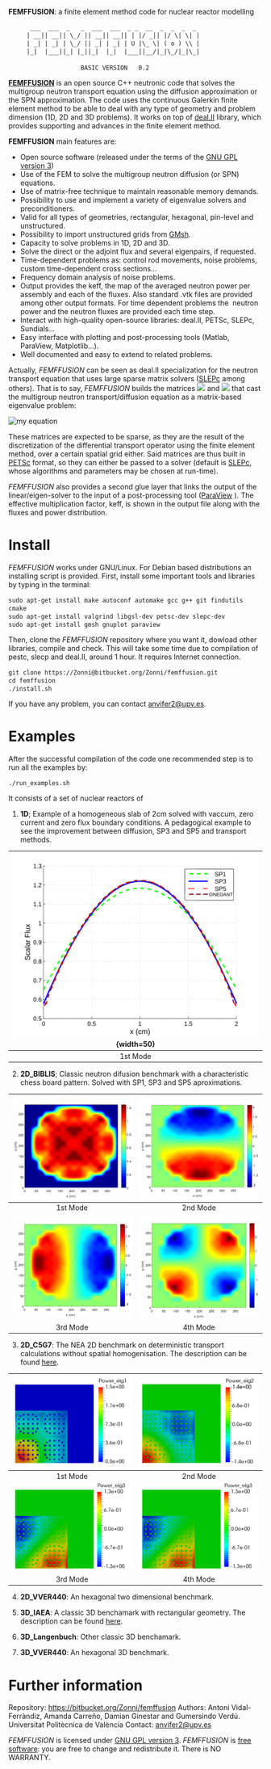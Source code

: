 **FEMFFUSION**: a finite element method code for nuclear reactor modelling  

```
      ___  ___  _   _  ___  ___  _ _  __  _  _  _  _   
     | __|| __|| \_/ || __|| __|| | |/ _|| |/ \| \| |  
     | _| | _| | \_/ || _| | _| | U |\_ \| ( o ) \\ |  
     |_|  |___||_| |_||_|  |_|  |___||__/|_|\_/|_|\_|  
     
                    BASIC VERSION   0.2  
```
[**FEMFFUSION**](https://bitbucket.org/Zonni/femffusion/) is an open source C++ neutronic code that solves the multigroup neutron transport equation using the diffusion approximation or the SPN approximation. The code uses the continuous Galerkin finite element method to be able to deal with any type of geometry and problem dimension (1D, 2D and 3D problems). It works on top of [deal.II](https://www.dealii.org/) library, which provides supporting and advances in the finite element method. 

**FEMFFUSION** main features are:

 * Open source software (released under the terms of the [GNU GPL version 3](http://www.gnu.org/copyleft/gpl.html))
 * Use of the FEM to solve the multigroup neutron diffusion (or SPN) equations.
 * Use of matrix-free technique to maintain reasonable memory demands.
 * Possibility to use and implement a variety of eigenvalue solvers and preconditioners. 
 * Valid for all types of geometries, rectangular, hexagonal, pin-level and unstructured.
 * Possibility to import unstructured grids from [GMsh](http://gmsh.info/).
 * Capacity to solve problems in 1D, 2D and 3D.
 * Solve the direct or the adjoint flux and several eigenpairs, if requested.
 * Time-dependent problems as: control rod movements, noise problems, custom time-dependent cross sections…
 * Frequency domain analysis of noise problems.
 * Output provides the keff, the map of the averaged neutron power per assembly and each of the fluxes. Also standard .vtk files are provided among other output formats. For time dependent problems the  neutron power and the neutron fluxes are provided each time step. 
 * Interact with high-quality open-source libraries: deal.II, PETSc, SLEPc, Sundials...
 * Easy interface with plotting and post-processing tools (Matlab, ParaView, Matplotlib...).
 * Well documented and easy to extend to related problems.


Actually, *FEMFFUSION* can be seen as deal.II specialization for the neutron transport equation that uses large sparse matrix solvers ([SLEPc](http://www.grycap.upv.es/slepc/) among others). That is to say, *FEMFFUSION* builds the matrices ![](https://latex.codecogs.com/gif.download?L) and ![](https://latex.codecogs.com/gif.download?M) that cast the multigroup neutron transport/diffusion equation as a matrix-based eigenvalue problem:

![my equation](https://latex.codecogs.com/gif.download?L%20%5Cphi%20%3D%20%5Cfrac%7B1%7D%7Bk_%5Ctext%7Beff%7D%7D%20M%20%5Cphi)

These matrices are expected to be sparse, as they are the result of the discretization of the differential transport operator using the finite element method, over a certain spatial grid either. Said matrices are thus built in [PETSc](http://www.mcs.anl.gov/petsc/) format, so they can either be passed to a solver (default is [SLEPc](http://www.grycap.upv.es/slepc/), whose algorithms and parameters may be chosen at run-time). 

*FEMFFUSION* also provides a second glue layer that links the output of the linear/eigen-solver to the input of a post-processing tool ([ParaView](http://www.paraview.org/) ). The effective multiplication factor, keff, is shown in the output file along with the fluxes and power distribution.
 


# Install

*FEMFFUSION* works under GNU/Linux. For Debian based distributions an installing script is provided.
First, install some important tools and libraries by typing in the terminal:

```
sudo apt-get install make autoconf automake gcc g++ git findutils cmake
sudo apt-get install valgrind libgsl-dev petsc-dev slepc-dev
sudo apt-get install gmsh gnuplot paraview 
```

Then, clone the *FEMFFUSION* repository where you want it, dowload other libraries, compile and check. This will take some time due to compilation of pestc, slecp and deal.II, around 1 hour. It requires Internet connection.

```
git clone https://Zonni@bitbucket.org/Zonni/femffusion.git
cd femffusion
./install.sh
```

If you have any problem, you can contact <anvifer2@upv.es>.

# Examples 

After the successful compilation of the code one recommended step is to run all the examples by:

```
./run_examples.sh
```

It consists of a set of nuclear reactors of 

 1. **1D**; Example of a homogeneous slab of 2cm solved with vaccum, zero current and zero flux boundary conditions. A pedagogical example to see the improvement between diffusion, SP3 and SP5 and transport methods.

| ![1D](doc/figures/1.png){width=50}   |
|:----------:|
| 1st Mode   |  


 2. **2D_BIBLIS**; Classic neutron difusion benchmark with a characteristic chess board pattern. Solved with SP1, SP3 and SP5 aproximations.

  
| ![FirstMode](doc/figures/BIBlISMPc1.png)  |    ![SecondMode](doc/figures/BIBlISMPc2.png)|
|:----------:|:-------------:|
| 1st Mode |  2nd Mode  |
| ![ThirdMode](doc/figures/BIBlISMPc3.png)  |    ![FourthMode](doc/figures/BIBlISMPc4.png)|
| 3rd Mode |  4th Mode  |
 
 3. **2D_C5G7**: The NEA 2D benchmark on deterministic transport
calculations without spatial homogenisation. The description can be found [here](https://www.oecd-nea.org/science/docs/2003/nsc-doc2003-16.pdf).

| ![FirstMode](doc/figures/c5g5_power_1-1.png)  |    ![SecondMode](doc/figures/c5g5_power_2-1.png)|
|:----------:|:-------------:|
| 1st Mode |  2nd Mode  |
| ![ThirdMode](doc/figures/c5g5_power_3-1.png)  |    ![FourthMode](doc/figures/c5g5_power_3-1.png)|
| 3rd Mode |  4th Mode  |

 4. **2D_VVER440**: An hexagonal two dimensional benchmark.

 5. **3D_IAEA**: A classic 3D benchamark with rectangular geometry. The description can be found [here](https://engineering.purdue.edu/PARCS/Code/TestSuite/CalculationMode/StandAloneMode/Eigenvalue/IAEA3DPWR).
 
 6. **3D_Langenbuch**: Other classic 3D benchamark.

 7. **3D_VVER440**: An hexagonal 3D benchmark.



# Further information


Repository: <https://bitbucket.org/Zonni/femffusion> 
Authors: Antoni Vidal-Ferràndiz, Amanda Carreño, Damian Ginestar and Gumersindo Verdú.
Universitat Politècnica de València
Contact: <anvifer2@upv.es>


*FEMFFUSION* is licensed under [GNU GPL version 3](http://www.gnu.org/copyleft/gpl.html).
*FEMFFUSION* is  [free software](https://www.gnu.org/philosophy/free-sw.html): you are free to change and redistribute it.
There is NO WARRANTY.

